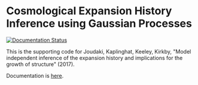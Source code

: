 # Cosmological Expansion History Inference using Gaussian Processes

[![Documentation Status](https://readthedocs.org/projects/gphist/badge/?version=latest)](http://gphist.readthedocs.io/en/latest/?badge=latest)

This is the supporting code for Joudaki, Kaplinghat, Keeley, Kirkby, "Model independent inference of the expansion history and implications for the growth of structure" (2017).

Documentation is [here](http://gphist.readthedocs.io/).
